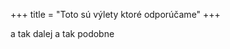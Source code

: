 +++
title = "Toto sú výlety ktoré odporúčame"
+++

<!-- **Cal·lig·ra·phy** *(kəˈliɡrəfē)* n. <br>
decorative handwriting or handwritten lettering
{.text-align-right} -->

a tak dalej a tak podobne
